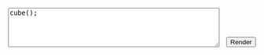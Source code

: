 <style>
    .layout {
        display: flex;
        flex-direction: column;
        align-items: center;
        gap: 1em;
    }
    
    .display {
        height: 512px;
        width: 100%;
        display: block;
    }
    
    .editor {
        width: 100%;
        display: flex;
        align-items: end;
        gap: 1em;
    }
    
    .editor textarea {
        width: 100%;
        min-height: 5em;
    }
</style>

<div class="layout">
    <div class="editor">
        <textarea id="input" rows="5">cube();</textarea>
        <button id="render" class="md-button">Render</button>
    </div>
    <div class="display">
        <canvas id="dslcad"></canvas>
    </div>
</div>

<script type="module">
    import preview from "./dslcad-viewer.js";
    import dslcad from "./dslcad.js";

    let btn = document.getElementById("render");
    let editor = document.getElementById("input");
    let module = await preview();

    const urlParams = new URLSearchParams(window.location.search);
    const source = urlParams.get('source');
    if (source) {
        editor.value = source;
        setTimeout(() => render(editor.value), 100);
    }


    editor.onchange = (event) => {
        if (history.pushState) {
            const newurl = window.location.protocol + "//" + window.location.host + window.location.pathname + `?source=${encodeURIComponent(editor.value)}`;
            window.history.pushState({path:newurl},'',newurl);
        }
    };

    function copyBufferTo(module, data) {
        let len = data.length;
        let ptr = module.allocate(len);
        const input = new Int8Array(module.memory.buffer, ptr, len);
        input.set(data);
        return [ptr, len];
    }

    document.addEventListener('keydown', e => {
        if (e.ctrlKey && e.key === 's') {
            e.preventDefault();
            render(editor.value);
        }
    });

    async function render(text) {
        module.show_rendering();

        let errorBuffer;
        try {

            let cad = await dslcad({ noInitialRun: true, printErr: (text) => { errorBuffer += text }});
            cad.FS.writeFile("input.ds", text);
            cad.callMain(["input.ds", "-o", "raw"]);

            const out = cad.FS.readFile("input.bin");
            const [ptr, len] = copyBufferTo(module, out);

            module.show_render(ptr, len);
        } catch (e) {
            const encoder = new TextEncoder();

            const error = encoder.encode(errorBuffer ?? e.toString());
            const [ptr, len] = copyBufferTo(module, error);

            module.show_error(ptr, len);
        }
    }


    btn.onclick = async () => {
        btn.disabled = true;
        await render(editor.value);
        btn.disabled = false;
    };

    module.main(0, 0);
</script>